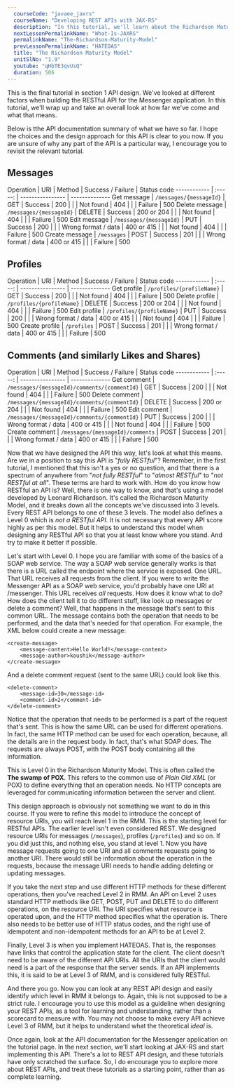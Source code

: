 ```yaml
---
  courseCode: "javaee_jaxrs"
  courseName: "Developing REST APIs with JAX-RS"
  description: "In this tutorial, we'll learn about the Richardson Maturity Model, a way for REST APIs to be classified, and the \"RESTfulness\" of an API determined."
  nextLessonPermalinkName: "What-Is-JAXRS"
  permalinkName: "The-Richardson-Maturity-Model"
  prevLessonPermalinkName: "HATEOAS"
  title: "The Richardson Maturity Model"
  unitSlNo: "1.9"
  youtube: "qHbTE3qvUsQ"
  duration: 506
---
```


This is the final tutorial in section 1 API design. We've looked at different factors when building the RESTful API for the Messenger application. In this tutorial, we'll wrap up and take an overall look at how far we've come and what that means.

Below is tthe API documentation summary of what we have so far. I hope the choices and the design approach for this API is clear to you now. If you are unsure of why any part of the API is a particular way, I encourage you to revisit the relevant tutorial. 

## Messages

Operation    | URI | Method | Success / Failure | Status code
------------ | :-----: | ---------------- | --------------
Get message | `/messages/{messageId}` | GET | Success | 200
 | | | Not found | 404
 | | | Failure | 500
Delete message | `/messages/{messageId}` | DELETE | Success | 200 or 204 
 | | | Not found | 404
 | | | Failure | 500
Edit message | `/messages/{messageId}` | PUT | Success | 200 
 | | | Wrong format / data | 400 or 415
 | | | Not found | 404
 | | | Failure | 500
Create message | `/messages` | POST | Success | 201 
 | | | Wrong format / data | 400 or 415
 | | | Failure | 500

## Profiles

Operation    | URI | Method | Success / Failure | Status code
------------ | :-----: | ---------------- | --------------
Get profile | `/profiles/{profileName}` | GET | Success | 200
 | | | Not found | 404
 | | | Failure | 500
Delete profile | `/profiles/{profileName}` | DELETE | Success | 200 or 204 
 | | | Not found | 404
 | | | Failure | 500
Edit profile | `/profiles/{profileName}` | PUT | Success | 200 
 | | | Wrong format / data | 400 or 415
 | | | Not found | 404
 | | | Failure | 500
Create profile | `/profiles` | POST | Success | 201 
 | | | Wrong format / data | 400 or 415
 | | | Failure | 500

## Comments (and similarly Likes and Shares)

Operation    | URI | Method | Success / Failure | Status code
------------ | :-----: | ---------------- | --------------
Get comment | `/messages/{messageId}/comments/{commentId}` | GET | Success | 200
 | | | Not found | 404
 | | | Failure | 500
Delete comment | `/messages/{messageId}/comments/{commentId}` | DELETE | Success | 200 or 204 
 | | | Not found | 404
 | | | Failure | 500
Edit comment | `/messages/{messageId}/comments/{commentId}` | PUT | Success | 200 
 | | | Wrong format / data | 400 or 415
 | | | Not found | 404
 | | | Failure | 500
Create comment | `/messages/{messageId}/comments` | POST | Success | 201 
 | | | Wrong format / data | 400 or 415
 | | | Failure | 500


Now that we have designed the API this way, let's look at what this means. Are we in a position to say this API is "*fully RESTful*"? Remember, in the first tutorial, I mentioned that this isn't a yes or no question, and that there is a spectrum of anywhere from "*not fully RESTful*" to "*almost RESTful*" to "*not RESTful at all*". These terms are hard to work with. How do you *know* how RESTful an API is? Well, there is one way to know, and that's using a model developed by Leonard Richardson. It's called the Richardson Maturity Model, and it breaks down all the concepts we've discussed into 3 levels. Every REST API belongs to one of these 3 levels. The model also defines a Level 0 which is *not a RESTful API*. It is not necessary that every API score highly as per this model. But it helps to understand this model when designing any RESTful API so that you at least know where you stand. And try to make it better if possible.

Let's start with Level 0. I hope you are familiar with some of the basics of a SOAP web service. The way a SOAP web service generally works is that there is a URL called the endpoint where the service is exposed. One URL. That URL receives all requests from the client. If you were to write the Messenger API as a SOAP web service, you'd probably have one URI at <servername>/messenger. This URL receives *all* requests. How does it know what to do? How does the client tell it to do different stuff, like look up messages or delete a comment? Well, that happens in the message that's sent to this common URL. The message contains both the operation that needs to be performed, and the data that's needed for that operation. For example, the XML below could create a new message:

```
<create-message>
	<message-content>Hello World!</message-content>
	<message-author>koushik</message-author>
</create-message>
```

And a delete comment request (sent to the same URL) could look like this. 

```
<delete-comment>
	<message-id>30</message-id>
	<comment-id>2</comment-id>
</delete-comment>
```
Notice that the operation that needs to be performed is a part of the request that's sent. This is how the same URL can be used for different operations. In fact, the same HTTP method can be used for each operation, because, all the details are in the request body. In fact, that's what SOAP does. The requests are always POST, with the POST body containing all the information.

This is Level 0 in the Richardson Maturity Model. This is often called the **The swamp of POX**. This refers to the common use of *Plain Old XML* (or POX) to define everything that an operation needs. No HTTP concepts are leveraged for communicating information between the server and client.

This design approach is obviously not something we want to do in this course. If you were to refine this model to introduce the concept of resource URIs, you will reach level 1 in the RMM. This is the starting level for RESTful APIs. The earlier level isn't even considered REST. We designed resource URIs for messages (`/messages`), profiles (`/profiles`) and so on. If you did just this, and nothing else, you stand at level 1. Now you have message requests going to one URI and all comments requests going to another URI. There would still be information about the operation in the requests, because the message URI needs to handle adding deleting or updating messages. 

If you take the next step and use different HTTP methods for these different operations, then you've reached Level 2 in RMM. An API on Level 2 uses standard HTTP methods like GET, POST, PUT and DELETE to do different operations, on the resource URI. The URI specifies what resource is operated upon, and the HTTP method specifies what the operation is. There also needs to be better use of HTTP status codes, and the right use of idempotent and non-idempotent methods for an API to be at Level 2. 

Finally, Level 3 is when you implement HATEOAS. That is, the responses have links that control the application state for the client. The client doesn't need to be aware of the different API URIs. All the URIs that the client would need is a part of the response that the server sends. If an API implements this, it is said to be at Level 3 of RMM, and is considered fully RESTful.

And there you go. Now you can look at any REST API design and easily identify which level in RMM it belongs to. Again, this is not supposed to be a strict rule. I encourage you to use this model as a guideline when designing your REST APIs, as a tool for learning and understanding, rather than a scorecard to measure with. You may not choose to make every API achieve Level 3 of RMM, but it helps to understand what the theoretical *ideal* is.

Once again, look at the API documentation for the Messenger application on the tutorial page. In the next section, we'll start looking at JAX-RS and start implementing this API. There's a lot to REST API design, and these tutorials have only scratched the surface. So, I do encourage you to explore more about REST APIs, and treat these tutorials as a starting point, rather than as complete learning.
